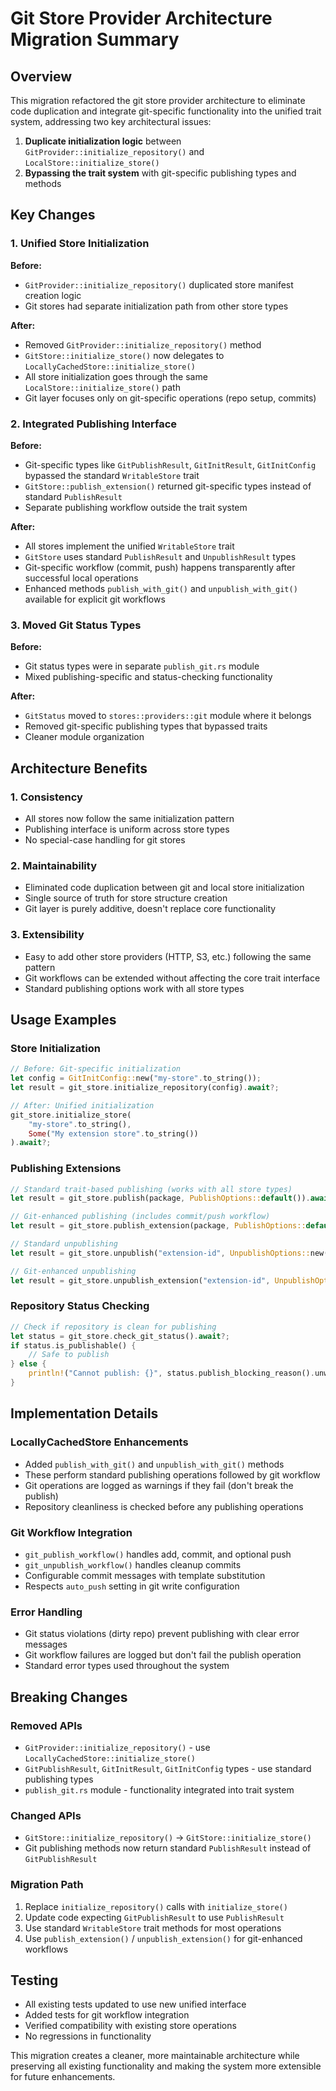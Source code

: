 # Git Store Provider Architecture Migration Summary

## Overview

This migration refactored the git store provider architecture to eliminate code duplication and integrate git-specific functionality into the unified trait system, addressing two key architectural issues:

1. **Duplicate initialization logic** between `GitProvider::initialize_repository()` and `LocalStore::initialize_store()`
2. **Bypassing the trait system** with git-specific publishing types and methods

## Key Changes

### 1. Unified Store Initialization

**Before:**
- `GitProvider::initialize_repository()` duplicated store manifest creation logic
- Git stores had separate initialization path from other store types

**After:**
- Removed `GitProvider::initialize_repository()` method
- `GitStore::initialize_store()` now delegates to `LocallyCachedStore::initialize_store()`
- All store initialization goes through the same `LocalStore::initialize_store()` path
- Git layer focuses only on git-specific operations (repo setup, commits)

### 2. Integrated Publishing Interface

**Before:**
- Git-specific types like `GitPublishResult`, `GitInitResult`, `GitInitConfig` bypassed the standard `WritableStore` trait
- `GitStore::publish_extension()` returned git-specific types instead of standard `PublishResult`
- Separate publishing workflow outside the trait system

**After:**
- All stores implement the unified `WritableStore` trait
- `GitStore` uses standard `PublishResult` and `UnpublishResult` types
- Git-specific workflow (commit, push) happens transparently after successful local operations
- Enhanced methods `publish_with_git()` and `unpublish_with_git()` available for explicit git workflows

### 3. Moved Git Status Types

**Before:**
- Git status types were in separate `publish_git.rs` module
- Mixed publishing-specific and status-checking functionality

**After:**
- `GitStatus` moved to `stores::providers::git` module where it belongs
- Removed git-specific publishing types that bypassed traits
- Cleaner module organization

## Architecture Benefits

### 1. Consistency
- All stores now follow the same initialization pattern
- Publishing interface is uniform across store types
- No special-case handling for git stores

### 2. Maintainability
- Eliminated code duplication between git and local store initialization
- Single source of truth for store structure creation
- Git layer is purely additive, doesn't replace core functionality

### 3. Extensibility
- Easy to add other store providers (HTTP, S3, etc.) following the same pattern
- Git workflows can be extended without affecting the core trait interface
- Standard publishing options work with all store types

## Usage Examples

### Store Initialization
```rust
// Before: Git-specific initialization
let config = GitInitConfig::new("my-store".to_string());
let result = git_store.initialize_repository(config).await?;

// After: Unified initialization
git_store.initialize_store(
    "my-store".to_string(), 
    Some("My extension store".to_string())
).await?;
```

### Publishing Extensions
```rust
// Standard trait-based publishing (works with all store types)
let result = git_store.publish(package, PublishOptions::default()).await?;

// Git-enhanced publishing (includes commit/push workflow)
let result = git_store.publish_extension(package, PublishOptions::default()).await?;

// Standard unpublishing
let result = git_store.unpublish("extension-id", UnpublishOptions::new()).await?;

// Git-enhanced unpublishing
let result = git_store.unpublish_extension("extension-id", UnpublishOptions::new()).await?;
```

### Repository Status Checking
```rust
// Check if repository is clean for publishing
let status = git_store.check_git_status().await?;
if status.is_publishable() {
    // Safe to publish
} else {
    println!("Cannot publish: {}", status.publish_blocking_reason().unwrap());
}
```

## Implementation Details

### LocallyCachedStore<GitProvider> Enhancements
- Added `publish_with_git()` and `unpublish_with_git()` methods
- These perform standard publishing operations followed by git workflow
- Git operations are logged as warnings if they fail (don't break the publish)
- Repository cleanliness is checked before any publishing operations

### Git Workflow Integration
- `git_publish_workflow()` handles add, commit, and optional push
- `git_unpublish_workflow()` handles cleanup commits
- Configurable commit messages with template substitution
- Respects `auto_push` setting in git write configuration

### Error Handling
- Git status violations (dirty repo) prevent publishing with clear error messages
- Git workflow failures are logged but don't fail the publish operation
- Standard error types used throughout the system

## Breaking Changes

### Removed APIs
- `GitProvider::initialize_repository()` - use `LocallyCachedStore::initialize_store()`
- `GitPublishResult`, `GitInitResult`, `GitInitConfig` types - use standard publishing types
- `publish_git.rs` module - functionality integrated into trait system

### Changed APIs
- `GitStore::initialize_repository()` → `GitStore::initialize_store()`
- Git publishing methods now return standard `PublishResult` instead of `GitPublishResult`

### Migration Path
1. Replace `initialize_repository()` calls with `initialize_store()`
2. Update code expecting `GitPublishResult` to use `PublishResult`
3. Use standard `WritableStore` trait methods for most operations
4. Use `publish_extension()` / `unpublish_extension()` for git-enhanced workflows

## Testing
- All existing tests updated to use new unified interface
- Added tests for git workflow integration
- Verified compatibility with existing store operations
- No regressions in functionality

This migration creates a cleaner, more maintainable architecture while preserving all existing functionality and making the system more extensible for future enhancements.
